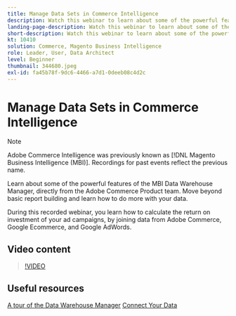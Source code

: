 ```yaml
---
title: Manage Data Sets in Commerce Intelligence
description: Watch this webinar to learn about some of the powerful features of the Commerce Intelligence Data Warehouse Manager.
landing-page-description: Watch this webinar to learn about some of the powerful features of the Commerce Intelligence Data Warehouse Manager.
short-description: Watch this webinar to learn about some of the powerful features of the Commerce Intelligence Data Warehouse Manager.
kt: 10410
solution: Commerce, Magento Business Intelligence
role: Leader, User, Data Architect
level: Beginner
thumbnail: 344680.jpeg
exl-id: fa45b78f-9dc6-4466-a7d1-0deeb08c4d2c
---
```

# Manage Data Sets in Commerce Intelligence

>[!NOTE]
>
>Adobe Commerce Intelligence was previously known as [!DNL Magento Business Intelligence (MBI)]. Recordings for past events reflect the previous name.

Learn about some of the powerful features of the MBI Data Warehouse Manager, directly from the Adobe Commerce Product team. Move beyond basic report building and learn how to do more with your data.

During this recorded webinar, you learn how to calculate the return on investment of your ad campaigns, by joining data from Adobe Commerce, Google Ecommerce, and Google AdWords.

## Video content

>[!VIDEO](https://video.tv.adobe.com/v/344680?quality=12&learn=on)

## Useful resources

[A tour of the Data Warehouse Manager](https://experienceleague.adobe.com/docs/commerce-business-intelligence/mbi/analyze/warehouse-manager/tour-dwm.html)
[Connect Your Data](https://experienceleague.adobe.com/docs/commerce-business-intelligence/mbi/analyze/connecting/connecting-data.html)
